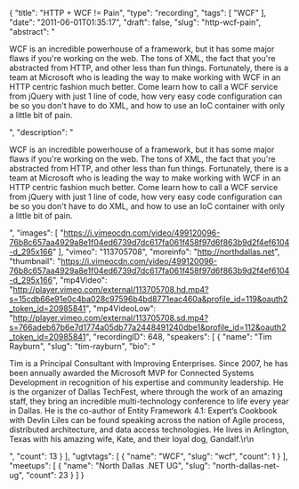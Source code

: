 {
  "title": "HTTP + WCF != Pain",
  "type": "recording",
  "tags": [
    "WCF"
  ],
  "date": "2011-06-01T01:35:17",
  "draft": false,
  "slug": "http-wcf-pain",
  "abstract": "<p>WCF is an incredible powerhouse of a framework, but it has some major flaws if you're working on the web. The tons of XML, the fact that you're abstracted from HTTP, and other less than fun things. Fortunately, there is a team at Microsoft who is leading the way to make working with WCF in an HTTP centric fashion much better. Come learn how to call a WCF service from jQuery with just 1 line of code, how very easy code configuration can be so you don't have to do XML, and how to use an IoC container with only a little bit of pain.</p>",
  "description": "<p>WCF is an incredible powerhouse of a framework, but it has some major flaws if you're working on the web. The tons of XML, the fact that you're abstracted from HTTP, and other less than fun things. Fortunately, there is a team at Microsoft who is leading the way to make working with WCF in an HTTP centric fashion much better. Come learn how to call a WCF service from jQuery with just 1 line of code, how very easy code configuration can be so you don't have to do XML, and how to use an IoC container with only a little bit of pain.</p>",
  "images": [
    "https://i.vimeocdn.com/video/499120096-76b8c657aa4929a8e1f04ed6739d7dc617fa061f458f97d6f863b9d2f4ef6104-d_295x166"
  ],
  "vimeo": "113705708",
  "moreinfo": "http://northdallas.net",
  "thumbnail": "https://i.vimeocdn.com/video/499120096-76b8c657aa4929a8e1f04ed6739d7dc617fa061f458f97d6f863b9d2f4ef6104-d_295x166",
  "mp4Video": "http://player.vimeo.com/external/113705708.hd.mp4?s=15cdb66e91e0c4ba028c97596b4bd8771eac460a&profile_id=119&oauth2_token_id=20985841",
  "mp4VideoLow": "http://player.vimeo.com/external/113705708.sd.mp4?s=766adeb67b6e7d1774a05db77a2448491240dbe1&profile_id=112&oauth2_token_id=20985841",
  "recordingID": 648,
  "speakers": [
    {
      "name": "Tim Rayburn",
      "slug": "tim-rayburn",
      "bio": "<p>Tim is a Principal Consultant with Improving Enterprises. Since 2007, he has been annually awarded the Microsoft MVP for Connected Systems Development in recognition of his expertise and community leadership. He is the organizer of Dallas TechFest, where through the work of an amazing staff, they bring an incredible multi-technology conference to life every year in Dallas. He is the co-author of Entity Framework 4.1: Expert’s Cookbook with Devlin Liles can be found speaking across the nation of Agile process, distributed architecture, and data access technologies. He lives in Arlington, Texas with his amazing wife, Kate, and their loyal dog, Gandalf.\r\n</p>",
      "count": 13
    }
  ],
  "ugtvtags": [
    {
      "name": "WCF",
      "slug": "wcf",
      "count": 1
    }
  ],
  "meetups": [
    {
      "name": "North Dallas .NET UG",
      "slug": "north-dallas-net-ug",
      "count": 23
    }
  ]
}